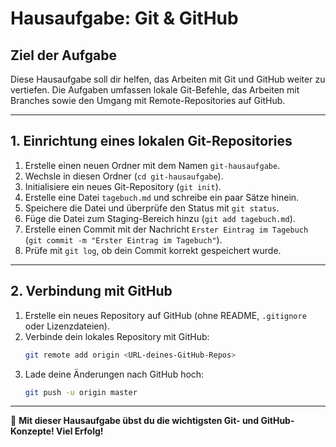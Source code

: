 # **Hausaufgabe: Git & GitHub**

## **Ziel der Aufgabe**
Diese Hausaufgabe soll dir helfen, das Arbeiten mit Git und GitHub weiter zu vertiefen. Die Aufgaben umfassen lokale Git-Befehle, das Arbeiten mit Branches sowie den Umgang mit Remote-Repositories auf GitHub.

---

## **1. Einrichtung eines lokalen Git-Repositories**

1. Erstelle einen neuen Ordner mit dem Namen `git-hausaufgabe`.
2. Wechsle in diesen Ordner (`cd git-hausaufgabe`).
3. Initialisiere ein neues Git-Repository (`git init`).
4. Erstelle eine Datei `tagebuch.md` und schreibe ein paar Sätze hinein.
5. Speichere die Datei und überprüfe den Status mit `git status`.
6. Füge die Datei zum Staging-Bereich hinzu (`git add tagebuch.md`).
7. Erstelle einen Commit mit der Nachricht `Erster Eintrag im Tagebuch` (`git commit -m "Erster Eintrag im Tagebuch"`).
8. Prüfe mit `git log`, ob dein Commit korrekt gespeichert wurde.

---


## **2. Verbindung mit GitHub**

1. Erstelle ein neues Repository auf GitHub (ohne README, `.gitignore` oder Lizenzdateien).
2. Verbinde dein lokales Repository mit GitHub:
   ```bash
   git remote add origin <URL-deines-GitHub-Repos>
   ```
3. Lade deine Änderungen nach GitHub hoch:
   ```bash
   git push -u origin master
   ```
---


🚀 **Mit dieser Hausaufgabe übst du die wichtigsten Git- und GitHub-Konzepte! Viel Erfolg!**
